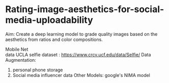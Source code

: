# Rating-image-aesthetics-for-social-media-uploadability
Aim: Create a deep learning model to grade quality images based on the aesthetics from ratios and color compositions.

Mobile Net
<br> data UCLA selfie dataset : https://www.crcv.ucf.edu/data/Selfie/
Data Augmentation: 
1. personal phone storage
2. Social media influencer data
Other Models:
google's NIMA model 
